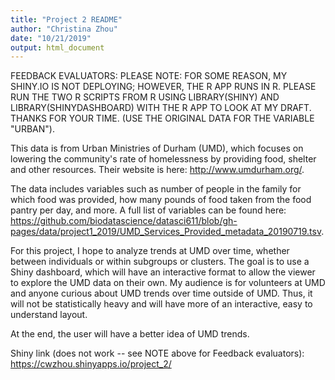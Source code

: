 ```yaml
---
title: "Project 2 README"
author: "Christina Zhou"
date: "10/21/2019"
output: html_document
---
```


FEEDBACK EVALUATORS: PLEASE NOTE: FOR SOME REASON, MY SHINY.IO IS NOT DEPLOYING; HOWEVER, THE R APP RUNS IN R. PLEASE RUN THE TWO R SCRIPTS FROM R USING LIBRARY(SHINY) AND LIBRARY(SHINYDASHBOARD) WITH THE R APP TO LOOK AT MY DRAFT. THANKS FOR YOUR TIME. (USE THE ORIGINAL DATA FOR THE VARIABLE "URBAN").


This data is from Urban Ministries of Durham (UMD), which focuses on lowering the community's rate of homelessness by providing food, shelter and other resources. Their website is here: http://www.umdurham.org/.

The data includes variables such as number of people in the family for which food was provided, how many pounds of food taken from the food pantry per day, and more. A full list of variables can be found here: https://github.com/biodatascience/datasci611/blob/gh-pages/data/project1_2019/UMD_Services_Provided_metadata_20190719.tsv.

For this project, I hope to analyze trends at UMD over time, whether between individuals or within subgroups or clusters. The goal is to use a Shiny dashboard, which will have an interactive format to allow the viewer to explore the UMD data on their own. My audience is for volunteers at UMD and anyone curious about UMD trends over time outside of UMD. Thus, it will not be statistically heavy and will have more of an interactive, easy to understand layout.

At the end, the user will have a better idea of UMD trends.

Shiny link (does not work -- see NOTE above for Feedback evaluators): https://cwzhou.shinyapps.io/project_2/